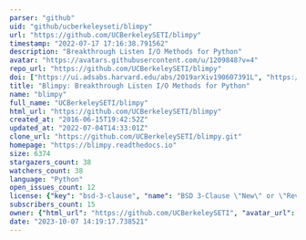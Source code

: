 ```yaml
---
parser: "github"
uid: "github/ucberkeleyseti/blimpy"
url: "https://github.com/UCBerkeleySETI/blimpy"
timestamp: "2022-07-17 17:16:38.791562"
description: "Breakthrough Listen I/O Methods for Python"
avatar: "https://avatars.githubusercontent.com/u/1209848?v=4"
repo_url: "https://github.com/UCBerkeleySETI/blimpy"
doi: ["https://ui.adsabs.harvard.edu/abs/2019arXiv190607391L", "https://ui.adsabs.harvard.edu/abs/2019ascl.soft06002B/abstract"]
title: "Blimpy: Breakthrough Listen I/O Methods for Python"
name: "blimpy"
full_name: "UCBerkeleySETI/blimpy"
html_url: "https://github.com/UCBerkeleySETI/blimpy"
created_at: "2016-06-15T19:42:52Z"
updated_at: "2022-07-04T14:33:01Z"
clone_url: "https://github.com/UCBerkeleySETI/blimpy.git"
homepage: "https://blimpy.readthedocs.io"
size: 6374
stargazers_count: 38
watchers_count: 38
language: "Python"
open_issues_count: 12
license: {"key": "bsd-3-clause", "name": "BSD 3-Clause \"New\" or \"Revised\" License", "spdx_id": "BSD-3-Clause", "url": "https://api.github.com/licenses/bsd-3-clause", "node_id": "MDc6TGljZW5zZTU="}
subscribers_count: 15
owner: {"html_url": "https://github.com/UCBerkeleySETI", "avatar_url": "https://avatars.githubusercontent.com/u/1209848?v=4", "login": "UCBerkeleySETI", "type": "Organization"}
date: "2023-10-07 14:19:17.738521"
---
```

